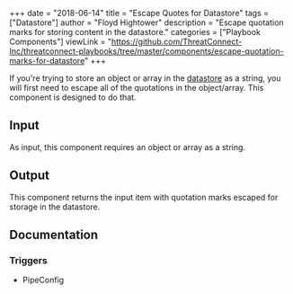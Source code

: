 +++
date = "2018-06-14"
title = "Escape Quotes for Datastore"
tags = ["Datastore"]
author = "Floyd Hightower"
description = "Escape quotation marks for storing content in the datastore."
categories = ["Playbook Components"]
viewLink = "https://github.com/ThreatConnect-Inc/threatconnect-playbooks/tree/master/components/escape-quotation-marks-for-datastore"
+++

If you're trying to store an object or array in the [datastore](https://pb-constructs.hightower.space/playbooks/introductions/datastore) as a string, you will first need to escape all of the quotations in the object/array. This component is designed to do that.

## Input

As input, this component requires an object or array as a string.

## Output

This component returns the input item with quotation marks escaped for storage in the datastore.

## Documentation

### Triggers

- PipeConfig
